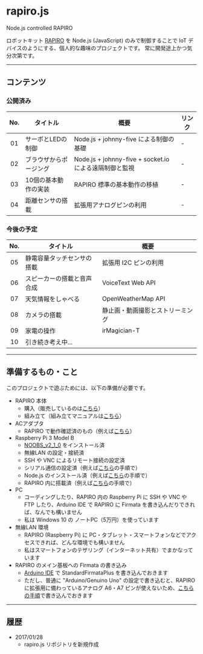 # rapiro.js
Node.js controlled RAPIRO

ロボットキット [RAPIRO](https://github.com/mkokubun/rapiro.js.git) を Node.js (JavaScript) のみで制御することで IoT デバイスのようにする、個人的な趣味のプロジェクトです。
常に開発途上かつ気分次第です。


---

## コンテンツ

### 公開済み

|No.|タイトル|概要|リンク|
|:-:|---|---|---|
|01|サーボとLEDの制御     |Node.js + johnny-five による制御の基礎|-|
|02|ブラウザからポージング |Node.js + johnny-five + socket.io による遠隔制御と監視|-|
|03|10個の基本動作の実装   |RAPIRO 標準の基本動作の移植|-|
|04|距離センサの搭載      |拡張用アナログピンの利用|-|

### 今後の予定
|No.|タイトル|概要|
|:-:|---|---|
|05|静電容量タッチセンサの搭載 |拡張用 I2C ピンの利用|
|06|スピーカーの搭載と音声合成 |VoiceText Web API|
|07|天気情報をしゃべる        |OpenWeatherMap API|
|08|カメラの搭載              |静止画・動画撮影とストリーミング|
|09|家電の操作               |irMagician-T|
|10|引き続き考え中...         | |


---

## 準備するもの・こと

このプロジェクトで遊ぶためには、以下の準備が必要です。

- RAPIRO 本体
    - 購入（販売しているのは[こちら](http://www.rapiro.com/ja/#buy)）
    - 組み立て（組み立てマニュアルは[こちら](http://www.rapiro.com/ja/assembly-manual/)）
- ACアダプタ
    - RAPIRO で動作確認済のもの（例えば[こちら](http://wiki.rapiro.com/page/ac-adaptor_ja/)）
- Raspberry Pi 3 Model B
    - [NOOBS_v2_1_0](https://www.raspberrypi.org/downloads/noobs/) をインストール済
    - 無線LAN の設定・接続済
    - SSH や VNC によるリモート接続の設定済
    - シリアル通信の設定済（例えば[こちら](http://qiita.com/mkoku/items/111e6ec21395065f0c28)の手順で）
    - Node.js のインストール済（例えば[こちら](http://qiita.com/mkoku/items/111e6ec21395065f0c28)の手順で）
    - RAPIRO 内に搭載済（例えば[こちら](http://qiita.com/mkoku/items/191ead1b62693003bf64)の手順で）
- PC
    - コーディングしたり、RAPIRO 内の Raspberry Pi に SSH や VNC や FTP したり、Arduino IDE で RAPIRO に Firmata を書き込んだりできれば、なんでも構いません
    - 私は Windows 10 の ノートPC（5万円）を使っています
- 無線LAN 環境
    - RAPIRO (Raspberry Pi) に PC・タブレット・スマートフォンなどでアクセスできれば、どんな環境でも構いません
    - 私はスマートフォンのテザリング（インターネット共有）でまかなっています
- RAPIRO のメイン基板への Firmata の書き込み
    - [Arduino IDE](https://www.arduino.cc/en/main/software) で StandardFirmataPlus を書き込んでおきます
    - ただし、普通に "Arduino/Genuino Uno" の設定で書き込むと、RAPIRO に拡張用に備わっているアナログ A6・A7 ピンが使えないため、[こちらの手順](http://qiita.com/mkoku/items/253b7b2869f0baba2fa2)で書き込んでおきます

---

## 履歴

- 2017/01/28
    - rapiro.js リポジトリを新規作成